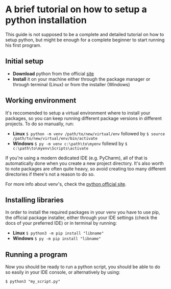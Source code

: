 # A brief tutorial on how to setup a python installation

This guide is not supposed to be a complete and detailed tutorial on how to setup python, but might be enough for a complete beginner to start running his first program.

## Initial setup

- **Download** python from the official [site](https://www.python.org/)
- **Install** it on your machine either through the package manager or through terminal (Linux) or from the installer (Windows)

## Working environment

It's reccomended to setup a virtual environment where to install your packages, so you can keep running different package versions in different projects. To do so manually,
run:

- **Linux**  `$ python -m venv /path/to/new/virtual/env` followed by `$ source /path/to/new/virtual/env/bin/activate`
- **Windows**   `$ py -m venv c:\path\to\myenv` follewd by `$ c:\path\to\myenv\Scripts\activate`

If you're using a modern dedicated IDE (e.g. PyCharm), all of that is automatically done when you create a new project directory.
It's also worth to note packages are often quite heavy, so avoid creating too many different directories if there's not a reason to do so.

For more info about venv's, check the [python official site](https://docs.python.org/3/library/venv.html).


## Installing libraries

In order to install the required packages in your venv you have to use pip, the official package installer, either through your IDE settings (check the docs of your preferred IDE)
or in terminal by running:

- **Linux**  `$ python3 -m pip install "libname"`
- **Windows**  `$ py -m pip install "libname"`

## Running a program

Now you should be ready to run a python script, you should be able to do so easily in your IDE console, or alternatively by using:

`$ python3 "my_script.py"`
